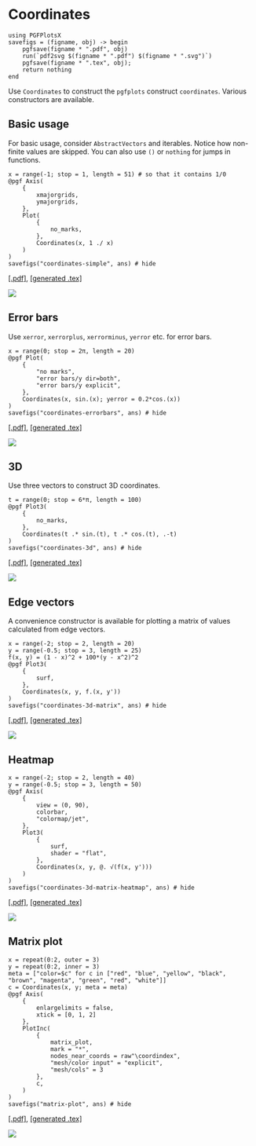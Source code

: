 # Coordinates

```@setup pgf
using PGFPlotsX
savefigs = (figname, obj) -> begin
    pgfsave(figname * ".pdf", obj)
    run(`pdf2svg $(figname * ".pdf") $(figname * ".svg")`)
    pgfsave(figname * ".tex", obj);
    return nothing
end
```

Use `Coordinates` to construct the `pgfplots` construct `coordinates`. Various constructors are available.

## Basic usage

For basic usage, consider `AbstractVectors` and iterables. Notice how non-finite values are skipped. You can also use `()` or `nothing` for jumps in functions.

```@example pgf
x = range(-1; stop = 1, length = 51) # so that it contains 1/0
@pgf Axis(
    {
        xmajorgrids,
        ymajorgrids,
    },
    Plot(
        {
            no_marks,
        },
        Coordinates(x, 1 ./ x)
    )
)
savefigs("coordinates-simple", ans) # hide
```

[\[.pdf\]](coordinates-simple.pdf), [\[generated .tex\]](coordinates-simple.tex)

![](coordinates-simple.svg)


## Error bars

Use `xerror`, `xerrorplus`, `xerrorminus`, `yerror` etc. for error bars.

```@example pgf
x = range(0; stop = 2π, length = 20)
@pgf Plot(
    {
        "no marks",
        "error bars/y dir=both",
        "error bars/y explicit",
    },
    Coordinates(x, sin.(x); yerror = 0.2*cos.(x))
)
savefigs("coordinates-errorbars", ans) # hide
```

[\[.pdf\]](coordinates-errorbars.pdf), [\[generated .tex\]](coordinates-errorbars.tex)

![](coordinates-errorbars.svg)

## 3D

Use three vectors to construct 3D coordinates.

```@example pgf
t = range(0; stop = 6*π, length = 100)
@pgf Plot3(
    {
        no_marks,
    },
    Coordinates(t .* sin.(t), t .* cos.(t), .-t)
)
savefigs("coordinates-3d", ans) # hide
```

[\[.pdf\]](coordinates-3d.pdf), [\[generated .tex\]](coordinates-3d.tex)

![](coordinates-3d.svg)

## Edge vectors

A convenience constructor is available for plotting a matrix of values calculated from edge vectors.

```@example pgf
x = range(-2; stop = 2, length = 20)
y = range(-0.5; stop = 3, length = 25)
f(x, y) = (1 - x)^2 + 100*(y - x^2)^2
@pgf Plot3(
    {
        surf,
    },
    Coordinates(x, y, f.(x, y'))
)
savefigs("coordinates-3d-matrix", ans) # hide
```

[\[.pdf\]](coordinates-3d-matrix.pdf), [\[generated .tex\]](coordinates-3d-matrix.tex)

![](coordinates-3d-matrix.svg)

## Heatmap

```@example pgf
x = range(-2; stop = 2, length = 40)
y = range(-0.5; stop = 3, length = 50)
@pgf Axis(
    {
        view = (0, 90),
        colorbar,
        "colormap/jet",
    },
    Plot3(
        {
            surf,
            shader = "flat",
        },
        Coordinates(x, y, @. √(f(x, y')))
    )
)
savefigs("coordinates-3d-matrix-heatmap", ans) # hide
```

[\[.pdf\]](coordinates-3d-matrix-heatmap.pdf), [\[generated .tex\]](coordinates-3d-matrix-heatmap.tex)

![](coordinates-3d-matrix-heatmap.svg)

## Matrix plot

```@example pgf
x = repeat(0:2, outer = 3)
y = repeat(0:2, inner = 3)
meta = ["color=$c" for c in ["red", "blue", "yellow", "black", "brown", "magenta", "green", "red", "white"]]
c = Coordinates(x, y; meta = meta)
@pgf Axis(
    {
        enlargelimits = false,
        xtick = [0, 1, 2]
    },
    PlotInc(
        {
            matrix_plot,
            mark = "*",
            nodes_near_coords = raw"\coordindex",
            "mesh/color input" = "explicit",
            "mesh/cols" = 3
        },
        c,
    )
)
savefigs("matrix-plot", ans) # hide
```

[\[.pdf\]](matrix-plot.pdf), [\[generated .tex\]](matrix-plot.tex)

![](matrix-plot.svg)
